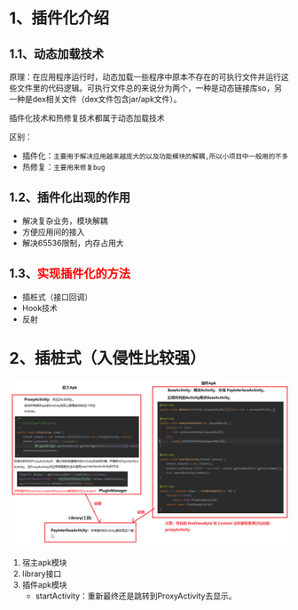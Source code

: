 # 1、插件化介绍

## 1.1、动态加载技术
原理：在应用程序运行时，动态加载一些程序中原本不存在的可执行文件并运行这些文件里的代码逻辑。可执行文件总的来说分为两个，一种是动态链接库so，另一种是dex相关文件（dex文件包含jar/apk文件）。

插件化技术和热修复技术都属于动态加载技术

区别：
- 插件化：`主要用于解决应用越来越庞大的以及功能模块的解耦,所以小项目中一般用的不多`
- 热修复：`主要用来修复bug`

## 1.2、插件化出现的作用

- 解决复杂业务，模块解耦
- 方便应用间的接入
- 解决65536限制，内存占用大

## 1.3、<font color=red>实现插件化的方法</font>

- 插桩式（接口回调）
- Hook技术
- 反射

# 2、插桩式（入侵性比较强）

![](../images/插件化-插桩.png)

1. 宿主apk模块
2. library接口
3. 插件apk模块
   - startActivity：重新最终还是跳转到ProxyActivity去显示。
